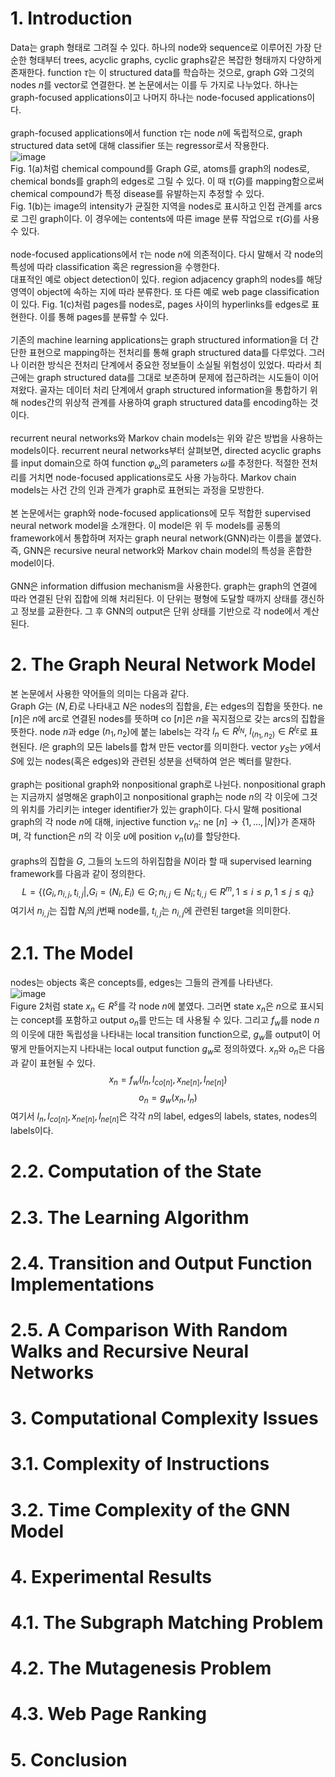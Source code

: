 # 1. Introduction

Data는 graph 형태로 그려질 수 있다. 하나의 node와 sequence로 이루어진 가장 단순한 형태부터 trees, acyclic graphs, cyclic graphs같은 복잡한 형태까지 다양하게 존재한다. function $\tau$는 이 structured data를 학습하는 것으로, graph $G$와 그것의 nodes $n$를 vector로 연결한다. 본 논문에서는 이를 두 가지로 나누었다. 하나는 graph-focused applications이고 나머지 하나는 node-focused applications이다. <br><br>
graph-focused applications에서 function $\tau$는 node $n$에 독립적으로, graph structured data set에 대해 classifier 또는 regressor로서 작용한다. <br>
![image](https://user-images.githubusercontent.com/110075956/227203532-26dd8526-94cc-487b-8990-eb02856d5e26.png)<br>
Fig. 1(a)처럼 chemical compound를 Graph $G$로, atoms를 graph의 nodes로, chemical bonds를 graph의 edges로 그릴 수 있다. 이 때 $\tau(G)$를 mapping함으로써 chemical compound가 특정 disease를 유발하는지 추정할 수 있다.<br> 
Fig. 1(b)는 image의 intensity가 균질한 지역을 nodes로 표시하고 인접 관계를 arcs로 그린 graph이다. 이 경우에는 contents에 따른 image 분류 작업으로 $\tau(G)$를 사용 수 있다.<br><br>
node-focused applications에서 $\tau$는 node $n$에 의존적이다. 다시 말해서 각 node의 특성에 따라 classification 혹은 regression을 수행한다.<br> 대표적인 예로 object detection이 있다. region adjacency graph의 nodes를 해당 영역이 object에 속하는 지에 따라 분류한다. 또 다른 예로 web page classification이 있다. Fig. 1(c)처럼 pages를 nodes로, pages 사이의 hyperlinks를 edges로 표현한다. 이를 통해 pages를 분류할 수 있다.<br><br>
기존의 machine learning applications는 graph structured information을 더 간단한 표현으로 mapping하는 전처리를 통해 graph structured data를 다루었다. 그러나 이러한 방식은 전처리 단계에서 중요한 정보들이 소실될 위험성이 있었다. 따라서 최근에는 graph structured data를 그대로 보존하며 문제에 접근하려는 시도들이 이어져왔다. 골자는 데이터 처리 단계에서 graph structured information을 통합하기 위해 nodes간의 위상적 관계를 사용하여 graph structured data를 encoding하는 것이다.<br><br>
recurrent neural networks와 Markov chain models는 위와 같은 방법을 사용하는 models이다. recurrent neural networks부터 살펴보면, directed acyclic graphs를 input domain으로 하여 function $\varphi_\omega$의 parameters $\omega$를 추정한다. 적절한 전처리를 거치면 node-focused applications로도 사용 가능하다. Markov chain models는 사건 간의 인과 관계가 graph로 표현되는 과정을 모방한다. <br><br>
본 논문에서는 graph와 node-focused applications에 모두 적합한 supervised neural network model을 소개한다. 이 model은 위 두 models를 공통의 framework에서 통합하며 저자는 graph neural network(GNN)라는 이름을 붙였다. 즉, GNN은 recursive neural network와 Markov chain model의 특성을 혼합한 model이다.<br><br>
GNN은 information diffusion mechanism을 사용한다. graph는 graph의 연결에 따라 연결된 단위 집합에 의해 처리된다. 이 단위는 평형에 도달할 때까지 상태를 갱신하고 정보를 교환한다. 그 후 GNN의 output은 단위 상태를 기반으로 각 node에서 계산된다.

# 2. The Graph Neural Network Model

본 논문에서 사용한 약어들의 의미는 다음과 같다. <br>
Graph $G$는 $(N, E)$로 나타내고 $N$은 nodes의 집합을, $E$는 edges의 집합을 뜻한다. ne $[n]$은 $n$에 arc로 연결된 nodes를 뜻하며 co $[n]$은 $n$을 꼭지점으로 갖는 arcs의 집합을 뜻한다. node $n$과 edge $(n_1, n_2)$에 붙는 labels는 각각 $l_n \in R^{l_N}$, $l_{(n_1, n_2)} \in R^{l_E}$로 표현된다. $l$은 graph의 모든 labels를 합쳐 만든 vector를 의미한다. vector $y_S$는 $y$에서 $S$에 있는 nodes(혹은 edges)와 관련된 성분을 선택하여 얻은 벡터를 말한다.<br><br>
graph는 positional graph와 nonpositional graph로 나뉜다. nonpositional graph는 지금까지 설명해온 graph이고 nonpositional graph는 node $n$의 각 이웃에 그것의 위치를 가리키는 integer identifier가 있는 graph이다. 다시 말해 positional graph의 각 node $n$에 대해, injective function $v_n$: ne $[n]\rightarrow \lbrace 1, \dots, \vert N \vert \rbrace$가 존재하며, 각 function은 $n$의 각 이웃 $u$에 position $v_n(u)$를 할당한다.<br><br>
graphs의 집합을 $G$, 그들의 노드의 하위집합을 $N$이라 할 때 supervised learning framework를 다음과 같이 정의한다.
$$L = \lbrace (G_i, n_{i,j}, t_{i,j}|, G_i = (N_i, E_i) \in G; n_{i,j} \in N_i; t_{i,j} \in R^m, 1 \leq i \leq p, 1 \leq j \leq q_i \rbrace$$
여기서 $n_{i,j}$는 집합 $N_i$의 $j$번째 node를, $t_{i,j}$는 $n_{i,j}$에 관련된 target을 의미한다. 

# 2.1. The Model

nodes는 objects 혹은 concepts를, edges는 그들의 관계를 나타낸다. <br>
![image](https://user-images.githubusercontent.com/110075956/227529079-bac4de56-7156-4bc6-ae77-06967d3b22a1.png)<br>
Figure 2처럼 state $x_n \in R^s$를 각 node $n$에 붙였다. 그러면 state $x_n$은 $n$으로 표시되는 concept를 포함하고 output $o_n$를 만드는 데 사용될 수 있다. 그리고 $f_w$를 node $n$의 이웃에 대한 독립성을 나타내는 local transition function으로, $g_w$를 output이 어떻게 만들어지는지 나타내는 local output function $g_w$로 정의하였다. $x_n$와 $o_n$은 다음과 같이 표현될 수 있다.
$$x_n = f_w(l_n, l_{co[n]}, x_{ne[n]}, l_{ne[n]})$$
$$o_n = g_w(x_n, l_n)$$
여기서 $l_n, l_{co[n]}, x_{ne[n]}, l_{ne[n]}$은 각각 $n$의 label, edges의 labels, states, nodes의 labels이다. 


# 2.2. Computation of the State

# 2.3. The Learning Algorithm

# 2.4. Transition and Output Function Implementations

# 2.5. A Comparison With Random Walks and Recursive Neural Networks

# 3. Computational Complexity Issues

# 3.1. Complexity of Instructions

# 3.2. Time Complexity of the GNN Model

# 4. Experimental Results

# 4.1. The Subgraph Matching Problem

# 4.2. The Mutagenesis Problem

# 4.3. Web Page Ranking

# 5. Conclusion
